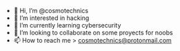 - 👋 Hi, I’m @cosmotechnics
- 👀 I’m interested in hacking
- 🌱 I’m currently learning cybersecurity
- 💞️ I’m looking to collaborate on some proyects for noobs
- 📫 How to reach me > cosmotechnics@protonmail.com

<!---
cosmotechnics/cosmotechnics is a ✨ special ✨ repository because its `README.md` (this file) appears on your GitHub profile.
You can click the Preview link to take a look at your changes.
--->
